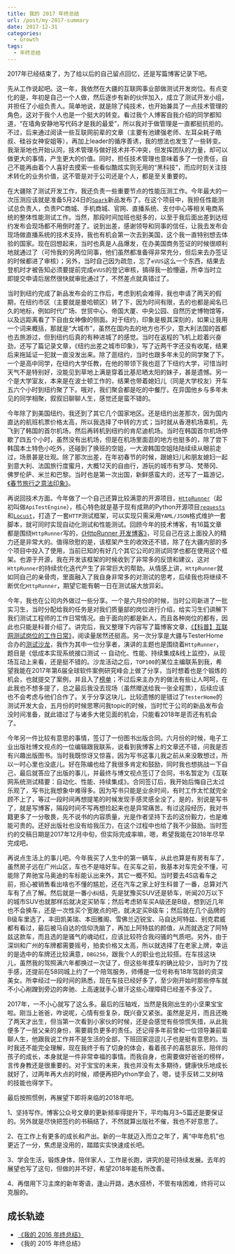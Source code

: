 ```yaml
---
title: 我的 2017 年终总结
url: /post/my-2017-summary
date: 2017-12-31
categories:
  - Growth
tags:
  - 年终总结
---
```


2017年已经结束了，为了给以后的自己留点回忆，还是写篇博客记录下吧。

先从工作说起吧。这一年，我依然在大疆的互联网事业部做测试开发岗位。有点变化的是，年初是自己一个人做，然后逐步有新的伙伴加入，成立了测试开发小组，并担任了小组负责人。简单地说，就是除了纯技术，也开始兼具了一点技术管理的角色，这对于我个人也是一个挺大的转变。看过我个人博客自我介绍的同学都知道，“在墙角安静地写代码才是我的最爱”，所以我对于做管理是一直都挺抗拒的。不过，后来通过阅读一些互联网前辈的文章（主要有池建强老师、左耳朵耗子皓叔、硅谷女神安姐等），再加上leader的循序善诱，我的想法也发生了一些转变。我渐渐地也开始认同，技术管理与做好技术并不冲突，但发挥团队的力量，却可以做更大的事情，产生更大的价值。同时，担任技术管理也意味着多了一份责任，自己不能再由着个人喜好去摸索一些看似酷炫实则无用的“黑科技”，而应时刻关注技术转化的业务价值，这不管是对于公司还是个人，都是至关重要的。

在大疆除了测试开发工作，我还负责一些重要节点的性能压测工作。今年最大的一次压测应该就是准备5月24日的[`Spark`](https://www.dji.com/products/spark?site=brandsite&from=nav)新品发布了。在这个项目中，我担任性能测试总负责人，负责PC商城、手机商城、官网、直播系统、支付中心等相关电商系统的整体性能测试工作。当然，那段时间加班也挺多的，以至于我后面出差到达纽约发布会现场都不用倒时差了。说到出差，感谢领导和同事的信任，让我去发布会现场做直播系统的技术支持，我也有机会第一次去到美国，这个我一直特别想去体验的国家。现在回想起来，当时也真是人品爆发，在办美国商务签证的时候很顺利地就通过了（可怜我的另两位同事，他们虽然都准备得非常充分，但后来去办签证的时候都进了审核）；另外，当时自己因为疏忽，忘了`eVUS`这么一个东西，结果去登机时才被告知必须要提前完成`eVUS`的登记审核，搞得我一脸懵逼，所幸当时立即提交申请后居然很快就审批通过了，不然差点就真错过了。

当时到纽约完成了新品发布会的工作后，考虑到机会难得，我也申请了两天的假期，在纽约市区（主要就是曼哈顿区）转了下，因为时间有限，去的也都是闻名已久的地标，例如时代广场、世贸中心、帝国大厦、中央公园、自然历史博物馆等，以及远距离看了下自由女神像的侧面。对于纽约，印象是极其深刻的，如果让我用一个词来概括，那就是“大城市”，虽然在国内去的地方也不少，意大利法国的首都也去旅游过，但到纽约后真的有种进城了的感觉。当时在返程的飞机上趁着兴奋劲，还写了篇记录文章，《纽约出差之城市印象》，写了近两千字还没有收尾，结果后来拖延证一犯就一直没发出来。除了逛纽约，当时也跟多年未见的同学聚了下。一个是高中同学，在纽约大学任教，在他的带领下我也逛了下纽约大学，可惜当时天气不是特别好，没能见到草地上满是穿着比基尼晒太阳的妹子，甚是遗憾。另一个是大学室友，本来是在波士顿工作的，结果也带着媳妇儿（同是大学校友）开车五六个小时到纽约聚了下。哦对，我们聚会都是吃的中餐厅。在异国他乡与多年未见的同学相聚，叙叙旧聊聊人生，感觉还是蛮不错的。

今年除了到美国纽约，我还到了其它几个国家地区。还是纽约出差那次，因为国内直达的航班机票价格太高，所以我选择了中转的方式；当时就从香港机场乘机，先飞到了韩国的首尔机场，然后再转机到纽约的肯尼迪机场。当时在韩国首尔机场停歇了四五个小时，虽然没有出机场，但是在机场里面逛的地方也挺多的，除了尝下韩国本土特色小吃外，还碰到了换班的空姐，一大波韩国空姐陆陆续续从眼前走过，场景甚是壮观。除了那次出差，在年初春节的时候，跟媳妇儿和朋友媳妇一起到意大利、法国旅行度蜜月，大概12天的自由行，游玩的城市有罗马、梵蒂冈、佛罗伦萨、米兰和巴黎。当时也是第一次出国，新鲜感蛮大的，还写了一篇游记，[《春节旅行之意法印象》](https://debugtalk.com/post/my-impression-on-italy-and-france/)。

再说回技术方面。今年做了一个自己还算比较满意的开源项目，[`HttpRunner`](https://github.com/HttpRunner/HttpRunner)（起初叫做`ApiTestEngine`），核心特色就是基于现有成熟的Python开源项目[`requests`](https://github.com/requests/requests)和[`Locust`](https://github.com/locustio/locust)，打造了一套`HTTP`测试框架，可以实现只需采用`YAML/JSON`格式维护一套脚本，就可同时实现自动化测试和性能测试。回顾今年的技术博客，有16篇文章都是围绕`HttpRunner`写的，[《HttpRunner 开发博客》](https://debugtalk.com/tags/HttpRunner/)，可见自己在这上面投入的精力还是非常大的。值得欣慰的是，该框架产生的收效还不错，除了在大疆内部的多个项目中投入了使用，当前已知的有好几个其它公司的测试同学也都在使用这个框架。也源于开源，我在开发该框架的时候收到了非常多的反馈和建议，这对`HttpRunner`的持续优化迭代产生了非常巨大的帮助。从情感上讲，`HttpRunner`就如同自己的亲骨肉，里面融入了我自身非常多的对测试的思考，后续我也将继续不断优化`HttpRunner`，期望它能有朝一日在测试届大放异彩。

今年，我也在公司内外做过一些分享。一个是六月份的时候，当时公司新进了一批实习生，当时分配给我的任务是对我们质量部的岗位进行介绍，给实习生们讲解下我们测试工程师的工作日常情况。由于面向的都是新人，而且各种岗位的都有，因此也只能是科普介绍了。讲完后，我又整理下内容写了篇博客文章，[《【科普】互联网测试岗位的工作日常》](https://debugtalk.com/post/introduction-to-testing-engineer-daily-work/)，阅读量居然还挺高。另一次分享是大疆与TesterHome合办的[测试沙龙](https://testerhome.com/topics/9755)，我作为其中一位分享者，演讲的主题也是围绕着`HttpRunner`，题目是《低成本实现系统接口测试 -- 自动化、性能、持续集成&线上监控》，从现场互动上来看，还是挺不错的。沙龙活动之后，`TOP100`的某位主编联系到我，希望我能在2017年第6届全球软件案例研究峰会上做了分享，当时想着也是个锻炼的机会，也就提交了案例，并且入了[榜单](http://www.top100summit.com/think/12686)；不过后来主办方的做法有些让人呵呵，在此我也不想多提了，总之最后我没去现场（虽然赠送给我一张全程票），后续应该也不会考虑与他们合作了。关于分享这块儿，比较遗憾的是错过了`TesterHome`的测试开发大会，五月份的时候思寒问我topic的时候，当时忙于公司的新品发布会没时间准备，就此错过了与诸多大佬见面的机会，只能看2018年是否还有机会了。

今年另一件比较有意思的事情，签订了一份图书出版合同。六月份的时候，电子工业出版社博文视点的一位编辑跟我联系，说看到我博客上的文章还不错，问我是否有兴趣出版图书。当时我既惊讶又惊喜，因为写书这事儿我之前从来没敢想过，所以一时心里也没底儿。好在陈编也给了我很多肯定和鼓励，同时我也想挑战一下自己，最后就答应了出版的事儿，并最终与博文视点签订了合同，书名暂定为《互联网系统测试精要：自动化、性能、持续集成》。合同签订后，我开始后悔自己太过乐观了，写书比我想象中难得多。因为写书只能是业余时间，有时工作太忙就完全顾不上了，等过一段时间再想提笔的时候发现手感灵感全没了。是的，别说是写书了，就是写博客，隔段时间不写再想捡起来也是异常痛苦。有过这段经历，我对书籍更多了一分敬畏，先不说书的内容质量，光是作者坚持下去的这份毅力，也是难能可贵的。还好出版社也没有给我压力，在这个过程中也给了我不少鼓励。当时签约的交稿日期是2017年12月中旬，但实际完成率嘛，嗯，希望我能在2018年尽早完成吧。

再说点生活上的事儿吧。今年我买了人生中的第一辆车，从此也算是有房有车了，虽然房子远在广州山区，车也不是啥好车。在买车之前，我基本对车完全不懂，可能除了奔驰宝马奥迪的车标能认出来外，其它一概不知。当时要去4S店看车之前，担心被销售看出啥也不懂的尴尬，还在汽车之家上好生科普了一番，总算对汽车有了点了解。然后就是一番小纠结，先是犹豫买SUV还是轿车，听闻20万以下的城市SUV也就那样后就决定买轿车；然后考虑轿车买A级还是B级，想到近几年也不会换车，还是一次性买个宽敞点的吧，就决定买B级车；然后就在几个品牌的B级车里选了，丰田凯美瑞、本田雅阁、雪佛兰迈锐宝、马自达阿特兹、别克君威都有看过，最后被马自达的信仰洗脑了，再加上阿特兹的颜值，从而就选定了阿特兹这款车，而且选的是骚气的魂动红，应该比较符合我闷骚的气质吧。另外，由于深圳和广州的车牌都需要摇号，拍卖价格又太高，所以就选择了在老家上牌，幸运的是选中的车牌还比较满意，`DBG256`，跟我个人的职业也比较搭。在车技这块儿，虽然我的驾照满六年都换过一次证了，但这些年摸车的确比较少，当时为了找手感，还提前在58同城上约了一个陪驾服务，师傅是一位号称有18年驾龄的资深美女。所幸经过一段时间的熟悉，现在车技已经好多了，至少刚开始时那些停车就不小心剐蹭到旁边的奔驰、上高速就手心冒汗这些心理障碍已经差不多没了。

2017年，一不小心就写了这么多。最后的压轴戏，当然是我刚出生的小坚果宝宝啦。刚当上爸爸，咋说呢，心情有些复杂，既兴奋又紧张。虽然是足月，而且还晚了两天才出生，但当第一次看到小家伙的时候，还是会感觉有些惊慌失措，从此我便多了一层父亲的身份，需要肩负更多的责任。还记得多年前曾和一位领导兼前辈聊人生，他跟我说工作并不是生活的全部，下班回家逗逗儿子也是挺有意思的。当时我还不能完全理解，现在我终于有了切身的体会，看着孩子的喜怒哀乐，陪伴的孩子的成长，本身就是一件非常幸福的事情。而我自身，也需要做好爸爸的榜样，言传身教还是很重要的。对于宝宝的未来，我也并没有太多期待，健康快乐地成长就好了，过两年再大点的时候，顺便再把Python学会了，嗯，徒手反转二叉树啥的技能也得学下。

最后按照惯例，再展望下即将来临的2018年吧。

1、坚持写作。博客公众号文章的更新频率得提升下，平均每月3~5篇还是要保证的。另外就是尽快把签约的书稿结了，不然就算出版社不催，我也不好意思了。

2、在工作上有更多的成长和产出。新的一年就迈入而立之年了，离“中年危机”也更近了一分，焦虑是没用的，踏踏实实快速成长吧。

3、学会生活，锻炼身体，陪伴家人，工作是长跑，讲究的是可持续发展。去年的展望也写了这句，但做的并不好，希望2018年能有所改善。

4、再借用下习主席的新年寄语，逢山开路，遇水搭桥，不管有啥困难，终将可以克服的。


## 成长轨迹

- [《我的 2016 年终总结》](https://debugtalk.com/post/my-2016-summary/)
- 《我的 2015 年终总结》
